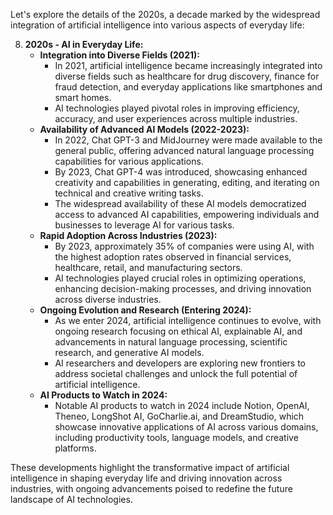 Let's explore the details of the 2020s, a decade marked by the widespread integration of artificial intelligence into various aspects of everyday life:

8. **2020s - AI in Everyday Life:**
    - **Integration into Diverse Fields (2021):**
        - In 2021, artificial intelligence became increasingly integrated into diverse fields such as healthcare for drug discovery, finance for fraud detection, and everyday applications like smartphones and smart homes.
        - AI technologies played pivotal roles in improving efficiency, accuracy, and user experiences across multiple industries.
    - **Availability of Advanced AI Models (2022-2023):**
        - In 2022, Chat GPT-3 and MidJourney were made available to the general public, offering advanced natural language processing capabilities for various applications.
        - By 2023, Chat GPT-4 was introduced, showcasing enhanced creativity and capabilities in generating, editing, and iterating on technical and creative writing tasks.
        - The widespread availability of these AI models democratized access to advanced AI capabilities, empowering individuals and businesses to leverage AI for various tasks.
    - **Rapid Adoption Across Industries (2023):**
        - By 2023, approximately 35% of companies were using AI, with the highest adoption rates observed in financial services, healthcare, retail, and manufacturing sectors.
        - AI technologies played crucial roles in optimizing operations, enhancing decision-making processes, and driving innovation across diverse industries.
    - **Ongoing Evolution and Research (Entering 2024):**
        - As we enter 2024, artificial intelligence continues to evolve, with ongoing research focusing on ethical AI, explainable AI, and advancements in natural language processing, scientific research, and generative AI models.
        - AI researchers and developers are exploring new frontiers to address societal challenges and unlock the full potential of artificial intelligence.
    - **AI Products to Watch in 2024:**
        - Notable AI products to watch in 2024 include Notion, OpenAI, Theneo, LongShot AI, GoCharlie.ai, and DreamStudio, which showcase innovative applications of AI across various domains, including productivity tools, language models, and creative platforms.

These developments highlight the transformative impact of artificial intelligence in shaping everyday life and driving innovation across industries, with ongoing advancements poised to redefine the future landscape of AI technologies.
